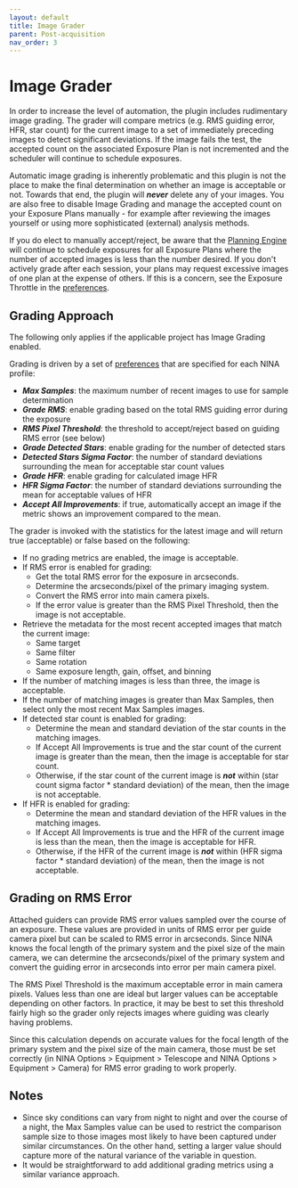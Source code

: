 ```yaml
---
layout: default
title: Image Grader
parent: Post-acquisition
nav_order: 3
---
```


# Image Grader

In order to increase the level of automation, the plugin includes rudimentary image grading.  The grader will compare metrics (e.g. RMS guiding error, HFR, star count) for the current image to a set of immediately preceding images to detect significant deviations.  If the image fails the test, the accepted count on the associated Exposure Plan is not incremented and the scheduler will continue to schedule exposures.

Automatic image grading is inherently problematic and this plugin is not the place to make the final determination on whether an image is acceptable or not.  Towards that end, the plugin will **_never_** delete any of your images.  You are also free to disable Image Grading and manage the accepted count on your Exposure Plans manually - for example after reviewing the images yourself or using more sophisticated (external) analysis methods.

If you do elect to manually accept/reject, be aware that the [Planning Engine](../concepts/planning-engine.html) will continue to schedule exposures for all Exposure Plans where the number of accepted images is less than the number desired.  If you don't actively grade after each session, your plans may request excessive images of one plan at the expense of others.  If this is a concern, see the Exposure Throttle in the [preferences](../target-management/profiles.html#general-preferences).

## Grading Approach

The following only applies if the applicable project has Image Grading enabled.

Grading is driven by a set of [preferences](../target-management/profiles.html#image-grader) that are specified for each NINA profile:
* **_Max Samples_**: the maximum number of recent images to use for sample determination
* **_Grade RMS_**: enable grading based on the total RMS guiding error during the exposure
* **_RMS Pixel Threshold_**: the threshold to accept/reject based on guiding RMS error (see below)
* **_Grade Detected Stars_**: enable grading for the number of detected stars
* **_Detected Stars Sigma Factor_**: the number of standard deviations surrounding the mean for acceptable star count values
* **_Grade HFR_**: enable grading for calculated image HFR
* **_HFR Sigma Factor_**: the number of standard deviations surrounding the mean for acceptable values of HFR
* **_Accept All Improvements_**: if true, automatically accept an image if the metric shows an improvement compared to the mean.

The grader is invoked with the statistics for the latest image and will return true (acceptable) or false based on the following:
* If no grading metrics are enabled, the image is acceptable.
* If RMS error is enabled for grading:
  * Get the total RMS error for the exposure in arcseconds.
  * Determine the arcseconds/pixel of the primary imaging system.
  * Convert the RMS error into main camera pixels.
  * If the error value is greater than the RMS Pixel Threshold, then the image is not acceptable.
* Retrieve the metadata for the most recent accepted images that match the current image:
  * Same target
  * Same filter
  * Same rotation
  * Same exposure length, gain, offset, and binning
* If the number of matching images is less than three, the image is acceptable.
* If the number of matching images is greater than Max Samples, then select only the most recent Max Samples images.
* If detected star count is enabled for grading:
  * Determine the mean and standard deviation of the star counts in the matching images.
  * If Accept All Improvements is true and the star count of the current image is greater than the mean, then the image is acceptable for star count.
  * Otherwise, if the star count of the current image is _**not**_ within (star count sigma factor * standard deviation) of the mean, then the image is not acceptable.
* If HFR is enabled for grading:
  * Determine the mean and standard deviation of the HFR values in the matching images.
  * If Accept All Improvements is true and the HFR of the current image is less than the mean, then the image is acceptable for HFR.
  * Otherwise, if the HFR of the current image is _**not**_ within (HFR sigma factor * standard deviation) of the mean, then the image is not acceptable.

## Grading on RMS Error
Attached guiders can provide RMS error values sampled over the course of an exposure.  These values are provided in units of RMS error per guide camera pixel but can be scaled to RMS error in arcseconds.  Since NINA knows the focal length of the primary system and the pixel size of the main camera, we can determine the arcseconds/pixel of the primary system and convert the guiding error in arcseconds into error per main camera pixel.

The RMS Pixel Threshold is the maximum acceptable error in main camera pixels.  Values less than one are ideal but larger values can be acceptable depending on other factors.  In practice, it may be best to set this threshold fairly high so the grader only rejects images where guiding was clearly having problems.

Since this calculation depends on accurate values for the focal length of the primary system and the pixel size of the main camera, those must be set correctly (in NINA Options > Equipment > Telescope and NINA Options > Equipment > Camera) for RMS error grading to work properly.

## Notes
* Since sky conditions can vary from night to night and over the course of a night, the Max Samples value can be used to restrict the comparison sample size to those images most likely to have been captured under similar circumstances.  On the other hand, setting a larger value should capture more of the natural variance of the variable in question.
* It would be straightforward to add additional grading metrics using a similar variance approach.
